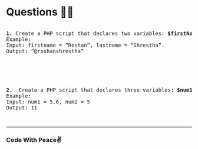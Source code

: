 <h1>Questions 🚀🚀</h1>

<pre>
<p><b>1. </b>Create a PHP script that declares two variables: <b>$firstName</b> and <b>$lastName</b>. Assign your own first and last name to these variables. Write a function called <b>createUsername</b> that takes these two variables as parameters, concatenates them, and returns a username in <b>lowercase</b> with no spaces and @ at the beginning. Finally, display the generated username using <b>echo or print</b>.
Example:
Input: firstname = “Roshan”, lastname = “Shrestha”.
Output: “@roshanshrestha”</p>
</pre>
<br>
<pre>
<p><b>2. </b> Create a PHP script that declares three variables: <b>$num1</b>, <b>$num2</b>, and <b>$result</b>. Assign any numeric values to $num1 and $num2. Write a function called <b>calculateSum</b> that takes these two variables as parameters, calculates their sum, and stores the result in the $result variable. Finally, display the result using echo or print. Additional requirement, If the result is the floating point number, <b>Round up</b> the result to the ceiling value.
Example:
Input: num1 = 5.6, num2 = 5
Output: 11</p>
</pre>

<hr>
<h3>Code With Peace✌️</h3>